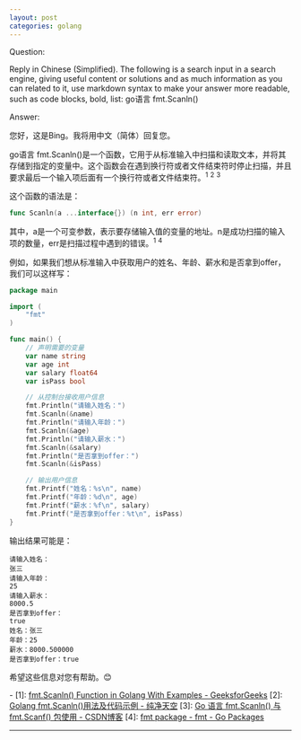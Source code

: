```yaml
---
layout: post
categories: golang
---
```

Question:

Reply in Chinese (Simplified).
The following is a search input in a search engine, giving useful content or solutions and as much information as you can related to it, use markdown syntax to make your answer more readable, such as code blocks, bold, list:
go语言 fmt.Scanln()

Answer:

您好，这是Bing。我将用中文（简体）回复您。

go语言 fmt.Scanln()是一个函数，它用于从标准输入中扫描和读取文本，并将其存储到指定的变量中。这个函数会在遇到换行符或者文件结束符时停止扫描，并且要求最后一个输入项后面有一个换行符或者文件结束符。<sup>1</sup> <sup>2</sup> <sup>3</sup>

这个函数的语法是：

```go
func Scanln(a ...interface{}) (n int, err error)
```

其中，a是一个可变参数，表示要存储输入值的变量的地址。n是成功扫描的输入项的数量，err是扫描过程中遇到的错误。<sup>1</sup> <sup>4</sup>

例如，如果我们想从标准输入中获取用户的姓名、年龄、薪水和是否拿到offer，我们可以这样写：

```go
package main

import (
	"fmt"
)

func main() {
	// 声明需要的变量
	var name string
	var age int
	var salary float64
	var isPass bool

	// 从控制台接收用户信息
	fmt.Println("请输入姓名：")
	fmt.Scanln(&name)
	fmt.Println("请输入年龄：")
	fmt.Scanln(&age)
	fmt.Println("请输入薪水：")
	fmt.Scanln(&salary)
	fmt.Println("是否拿到offer：")
	fmt.Scanln(&isPass)

	// 输出用户信息
	fmt.Printf("姓名：%s\n", name)
	fmt.Printf("年龄：%d\n", age)
	fmt.Printf("薪水：%f\n", salary)
	fmt.Printf("是否拿到offer：%t\n", isPass)
}
```

输出结果可能是：

```text
请输入姓名：
张三
请输入年龄：
25
请输入薪水：
8000.5
是否拿到offer：
true
姓名：张三
年龄：25
薪水：8000.500000
是否拿到offer：true
```

希望这些信息对您有帮助。😊

\-
\[1]: [fmt.Scanln() Function in Golang With Examples - GeeksforGeeks](https://www.geeksforgeeks.org/fmt-scanln-function-in-golang-with-examples/)
\[2]: [Golang fmt.Scanln()用法及代码示例 - 纯净天空](https://vimsky.com/examples/usage/fmt-scanln-function-in-golang-with-examples.html)
\[3]: [Go 语言 fmt.Scanln() 与 fmt.Scanf() 包使用 - CSDN博客](https://blog.csdn.net/Fe_cow/article/details/103887539)
\[4]: [fmt package - fmt - Go Packages](https://pkg.go.dev/fmt)

<hr/>

